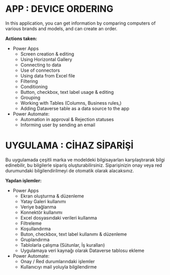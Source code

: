 # APP : DEVICE ORDERING

In this application, you can get information by comparing computers of various brands and models, and can create an order.

**Actions taken:**
- Power Apps
  - Screen creation & editing
  - Using Horizontal Gallery
  - Connecting to data
  - Use of connectors
  - Using data from Excel file
  - Filtering
  - Conditioning
  - Button, checkbox, text label usage & editing
  - Grouping
  - Working with Tables (Columns, Business rules,)
  - Adding Dataverse table as a data source to the app 
- Power Automate: 
  - Automation in approval & Rejection statuses
  - Informing user by sending an email

# UYGULAMA : CİHAZ SİPARİŞİ

Bu uygulamada çeşitli marka ve modeldeki bilgisayarları karşılaştırarak bilgi edinebilir, bu bilgilerle sipariş oluşturabilirsiniz. Siparişinizin onay veya red durumundaki bilgilendirilmeyi de otomatik olarak alacaksınız.

**Yapılan işlemler:**
- Power Apps
  - Ekran oluşturma & düzenleme
  - Yatay Galeri kullanımı
  - Veriye bağlanma
  - Konnektör kullanımı
  - Excel dosyasındaki verileri kullanma
  - Filtreleme
  - Koşullandırma
  - Buton, checkbox, text label kullanımı & düzenleme
  - Gruplandırma
  - Tablolarla çalışma (Sütunlar, İş kuralları)
  - Uygulamaya veri kaynağı olarak Dataverse tablosu ekleme
- Power Automate: 
  - Onay / Red durumlarındaki işlemler
  - Kullanıcıyı mail yoluyla bilgilendirme


